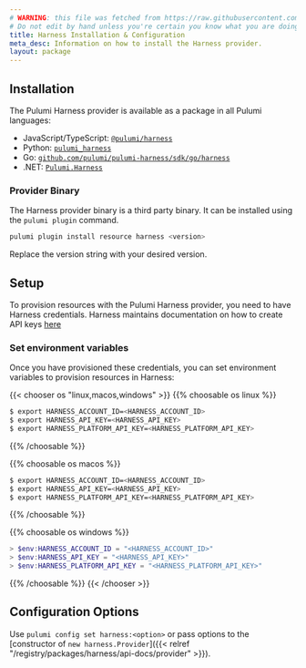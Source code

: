 ```yaml
---
# WARNING: this file was fetched from https://raw.githubusercontent.com/pulumi/pulumi-harness/v0.7.4/docs/installation-configuration.md
# Do not edit by hand unless you're certain you know what you are doing!
title: Harness Installation & Configuration
meta_desc: Information on how to install the Harness provider.
layout: package
---
```


## Installation

The Pulumi Harness provider is available as a package in all Pulumi languages:

* JavaScript/TypeScript: [`@pulumi/harness`](https://www.npmjs.com/package/@pulumi/harness)
* Python: [`pulumi_harness`](https://pypi.org/project/pulumi-harness/)
* Go: [`github.com/pulumi/pulumi-harness/sdk/go/harness`](https://pkg.go.dev/github.com/pulumi/pulumi-harness/sdk)
* .NET: [`Pulumi.Harness`](https://www.nuget.org/packages/Pulumi.Harness)

### Provider Binary

The Harness provider binary is a third party binary. It can be installed using the `pulumi plugin` command.

```bash
pulumi plugin install resource harness <version>
```

Replace the version string with your desired version.

## Setup

To provision resources with the Pulumi Harness provider, you need to have Harness credentials. Harness maintains documentation on how to create API keys [here](https://docs.harness.io/article/smloyragsm-api-keys)

### Set environment variables

Once you have provisioned these credentials, you can set environment variables to provision resources in Harness:

{{< chooser os "linux,macos,windows" >}}
{{% choosable os linux %}}

```bash
$ export HARNESS_ACCOUNT_ID=<HARNESS_ACCOUNT_ID>
$ export HARNESS_API_KEY=<HARNESS_API_KEY>
$ export HARNESS_PLATFORM_API_KEY=<HARNESS_PLATFORM_API_KEY>
```

{{% /choosable %}}

{{% choosable os macos %}}

```bash
$ export HARNESS_ACCOUNT_ID=<HARNESS_ACCOUNT_ID>
$ export HARNESS_API_KEY=<HARNESS_API_KEY>
$ export HARNESS_PLATFORM_API_KEY=<HARNESS_PLATFORM_API_KEY>
```

{{% /choosable %}}

{{% choosable os windows %}}

```powershell
> $env:HARNESS_ACCOUNT_ID = "<HARNESS_ACCOUNT_ID>"
> $env:HARNESS_API_KEY = "<HARNESS_API_KEY>"
> $env:HARNESS_PLATFORM_API_KEY = "<HARNESS_PLATFORM_API_KEY>"
```

{{% /choosable %}}
{{< /chooser >}}

## Configuration Options

Use `pulumi config set harness:<option>` or pass options to the [constructor of `new harness.Provider`]({{< relref "/registry/packages/harness/api-docs/provider" >}}).

